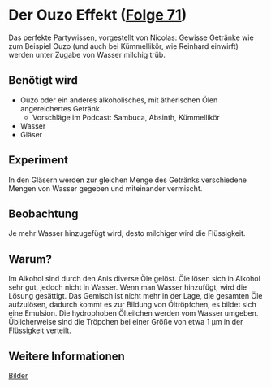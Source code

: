 # Der Ouzo Effekt ([Folge 71](http://minkorrekt.de/minkorrekt-folge-71-ventilatortod/))

Das perfekte Partywissen, vorgestellt von Nicolas: Gewisse Getränke wie zum Beispiel Ouzo (und auch bei Kümmellikör, wie Reinhard einwirft) werden unter Zugabe von Wasser milchig trüb.

## Benötigt wird
- Ouzo oder ein anderes alkoholisches, mit ätherischen Ölen angereichertes Getränk
	- Vorschläge im Podcast: Sambuca, Absinth, Kümmellikör
- Wasser
- Gläser


## Experiment
In den Gläsern werden zur gleichen Menge des Getränks verschiedene Mengen von Wasser gegeben und miteinander vermischt.

## Beobachtung
Je mehr Wasser hinzugefügt wird, desto milchiger wird die Flüssigkeit.

## Warum?
Im Alkohol sind durch den Anis diverse Öle gelöst. Öle lösen sich in Alkohol sehr gut, jedoch nicht in Wasser. Wenn man Wasser hinzufügt, wird die Lösung gesättigt. Das Gemisch ist nicht mehr in der Lage, die gesamten Öle aufzulösen, dadurch kommt es zur Bildung von Öltröpfchen, es bildet sich eine Emulsion. Die hydrophoben Ölteilchen werden vom Wasser umgeben. Üblicherweise sind die Tröpchen bei einer Größe von etwa 1 µm in der Flüssigkeit verteilt.

## Weitere Informationen
[Bilder](https://goo.gl/photos/DxPLmhY74xzDRi7W7)